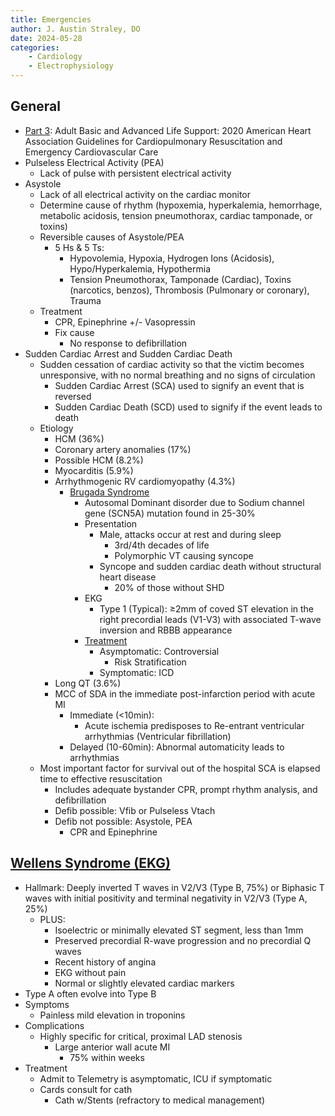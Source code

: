 ```yaml
---
title: Emergencies
author: J. Austin Straley, DO
date: 2024-05-28
categories:
    - Cardiology
    - Electrophysiology
---
```


## General

- [Part 3][1]: Adult Basic and Advanced Life Support: 2020 American Heart Association Guidelines for Cardiopulmonary Resuscitation and Emergency Cardiovascular Care
- Pulseless Electrical Activity (PEA)
    - Lack of pulse with persistent electrical activity
- Asystole
    - Lack of all electrical activity on the cardiac monitor
    - Determine cause of rhythm (hypoxemia, hyperkalemia, hemorrhage, metabolic acidosis, tension pneumothorax, cardiac tamponade, or toxins)
    - Reversible causes of Asystole/PEA
        - 5 Hs & 5 Ts:
            - Hypovolemia, Hypoxia, Hydrogen Ions (Acidosis), Hypo/Hyperkalemia, Hypothermia
            - Tension Pneumothorax, Tamponade (Cardiac), Toxins (narcotics, benzos), Thrombosis (Pulmonary or coronary), Trauma
    - Treatment
        - CPR, Epinephrine +/- Vasopressin
        - Fix cause
            - No response to defibrillation
- Sudden Cardiac Arrest and Sudden Cardiac Death
    - Sudden cessation of cardiac activity so that the victim becomes unresponsive, with no normal breathing and no signs of circulation
        - Sudden Cardiac Arrest (SCA) used to signify an event that is reversed
        - Sudden Cardiac Death (SCD) used to signify if the event leads to death
    - Etiology
        - HCM (36%)
        - Coronary artery anomalies (17%)
        - Possible HCM (8.2%)
        - Myocarditis (5.9%)
        - Arrhythmogenic RV cardiomyopathy (4.3%)
            - [Brugada Syndrome][3]
                - Autosomal Dominant disorder due to Sodium channel gene (SCN5A) mutation found in 25-30%
                - Presentation
                    - Male, attacks occur at rest and during sleep
                        - 3rd/4th decades of life
                        - Polymorphic VT causing syncope
                    - Syncope and sudden cardiac death without structural heart disease
                        - 20% of those without SHD
                - EKG
                    - Type 1 (Typical): ≥2mm of coved ST elevation in the right precordial leads (V1-V3) with associated T-wave inversion and RBBB appearance
                - [Treatment][4]
                    - Asymptomatic: Controversial
                        - Risk Stratification
                    - Symptomatic: ICD
        - Long QT (3.6%)
        - MCC of SDA in the immediate post-infarction period with acute MI
            - Immediate (<10min):
                - Acute ischemia predisposes to Re-entrant ventricular arrhythmias (Ventricular fibrillation)
            - Delayed (10-60min): Abnormal automaticity leads to arrhythmias
    - Most important factor for survival out of the hospital SCA is elapsed time to effective resuscitation
        - Includes adequate bystander CPR, prompt rhythm analysis, and defibrillation
        - Defib possible: Vfib or Pulseless Vtach
        - Defib not possible: Asystole, PEA
            - CPR and Epinephrine

## [Wellens Syndrome (EKG)][2]

- Hallmark: Deeply inverted T waves in V2/V3 (Type B, 75%) or Biphasic T waves with initial positivity and terminal negativity in V2/V3 (Type A, 25%)
    - PLUS:
        - Isoelectric or minimally elevated ST segment, less than 1mm
        - Preserved precordial R-wave progression and no precordial Q waves
        - Recent history of angina
        - EKG without pain
        - Normal or slightly elevated cardiac markers
- Type A often evolve into Type B
- Symptoms
    - Painless mild elevation in troponins
- Complications
    - Highly specific for critical, proximal LAD stenosis
        - Large anterior wall acute MI
            - 75% within weeks
- Treatment
    - Admit to Telemetry is asymptomatic, ICU if symptomatic
    - Cards consult for cath
        - Cath w/Stents (refractory to medical management)

[1]: https://pubmed.ncbi.nlm.nih.gov/33081529/
[2]: https://www.ncbi.nlm.nih.gov/books/NBK482490/
[3]: https://pubmed.ncbi.nlm.nih.gov/15655131/
[4]: https://pubmed.ncbi.nlm.nih.gov/21943787/
